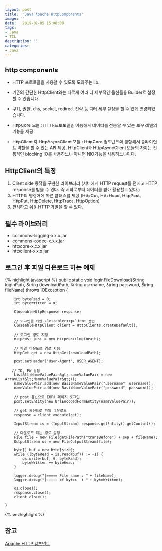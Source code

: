 ```yaml
---
layout: post
title:  "Java Apache HttpComponents"
image: ''
date:   2019-02-05 15:00:00
tags:
- Java
- TIL
description: ''
categories:
- Java
---
```


## http components
- HTTP 프로토콜을 사용할 수 있도록 도와주는 lib.
- 기존의 간단한 HttpClient와는 다르게 여러 더 세부적인 옵션들을 Builder로 설정할 수 있습니다.
- 쿠키, 권한, dns, socket, redirect 전략 등 여러 세부 설정을 할 수 있게 변경되었습니다.

- HttpCore 모듈 : HTTP프로토콜을 이용해서 데이터를 전송할 수 있는 로우 레벨의 기능을 제공
- HttpClient 와 HttpAsyncClient 모듈 : HttpCore 컴포넌트와 결합해서 클라이언트 역할을 할 수 있는 API 제공,
  HttpClient와 HttpAsyncClient 모듈의 차이는 전통적인 blocking IO를 사용하느냐 아니면 NIO기능을 사용하느냐이다. 

## HttpClient의 특징
1. Client side 동작을 구현한 라이브러리
  (서버에게 HTTP request를 던지고 HTTP response를 받을 수 있다. 즉 서버로부터 데이터를 받아 활용할수 있다.)
2. HTTP의 명령어에 따른 클래스를 제공
  (HttpGet, HttpHead, HttpPost, HttpPut, HttpDelete, HttpTrace, HttpOption)
3. 편리하고 쉬운 HTTP 개발을 할 수 있다.

## 필수 라이브러리
- commons-logging-x.x.x.jar
- commons-codec-x.x.x.jar
- httpcore-x.x.x.jar
- httpclient-x.x.x.jar

## 로그인 후 파일 다운로드 하는 예제
{% highlight javascript %}
    public static void loginFileDownload(String loginPath, String downloadPath, String username, String password, String fileName) throws IOException {
        
        int byteRead = 0;
        int byteWritten = 0;

        CloseableHttpResponse response;
        
        // 로그인을 위한 CloseableHttpClient 선언
        CloseableHttpClient client = HttpClients.createDefault();
        
        // 로그인 경로 지정
        HttpPost post = new HttpPost(loginPath);
        
        // 파일 다운도르 경로 지정
        HttpGet get = new HttpGet(downloadPath);
        
        post.setHeader("User-Agent", USER_AGENT);
        
       // ID, PW 설정
        List&lt;NameValuePair&gt; nameValuePair = new ArrayList&lt;NameValuePair&gt;();
        nameValuePair.add(new BasicNameValuePair("username", username));
        nameValuePair.add(new BasicNameValuePair("password", password));
        
        // post 통신으로 EURO 페이지 로그인.
        post.setEntity(new UrlEncodedFormEntity(nameValuePair));
        
        // get 통신으로 파일 다운로드
        response = client.execute(get);
        
        InputStream is = (InputStream) response.getEntity().getContent();
        
        // 다운로드 되는 경로 설정.
        File file = new File(getFilePath("transBefore") + sep + fileName);
        OutputStream os = new FileOutputStream(file);
        
        byte[] buf = new byte[size];
        while ((byteRead = is.read(buf)) != -1) {
        	os.write(buf, 0, byteRead);
        	byteWritten += byteRead;
        }
        
        logger.debug("|===== File name : " + fileName);
        logger.debug("|===== of bytes  : " + byteWritten);
        
        os.close();
        response.close();
        client.close();
        
    }
{% endhighlight %}

## 참고
<a href="https://m.blog.naver.com/PostView.nhn?blogId=javaking75&logNo=220341248215&categoryNo=7&proxyReferer=https%3A%2F%2Fwww.google.co.kr%2F">Apache HTTP 컴포넌트</a>